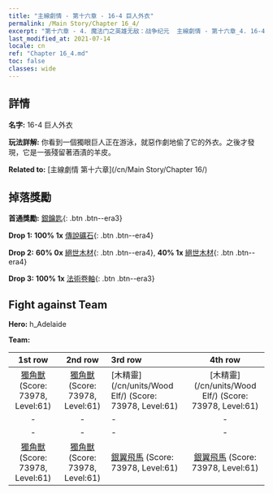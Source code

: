```yaml
---
title: "主線劇情 - 第十六章 - 16-4 巨人外衣"
permalink: /Main Story/Chapter 16_4/
excerpt: "第十六章 - 4. 魔法门之英雄无敌：战争纪元  主線劇情 - 第十六章_4. 16-4 巨人外衣"
last_modified_at: 2021-07-14
locale: cn
ref: "Chapter 16_4.md"
toc: false
classes: wide
---
```


## 詳情

 **名字:** 16-4 巨人外衣

 **玩法詳解:** 你看到一個獨眼巨人正在游泳，就惡作劇地偷了它的外衣。之後才發現，它是一張殘留著酒漬的羊皮。

 **Related to:** [主線劇情 第十六章](/cn/Main Story/Chapter 16/)

## 掉落獎勵

 **首通獎勵:** [銀鑰匙](/cn/Items/con_693/){: .btn .btn--era3}

 **Drop 1:** **100% 1x** [傳說礦石](/cn/Items/mat_54/){: .btn .btn--era4}

 **Drop 2:** **60% 0x** [絕世木材](/cn/Items/mat_48/){: .btn .btn--era4}, **40% 1x** [絕世木材](/cn/Items/mat_48/){: .btn .btn--era4}

 **Drop 3:** **100% 1x** [法術卷軸](/cn/Items/con_694/){: .btn .btn--era3}


## Fight against Team
 **Hero:** h_Adelaide

 **Team:**


  | 1st row | 2nd row | 3rd row | 4th row |
  |:----:|:----:|:----|:----:|
  | [獨角獸](/cn/units/Unicorn/) (Score: 73978, Level:61)  | [獨角獸](/cn/units/Unicorn/) (Score: 73978, Level:61)  | [木精靈](/cn/units/Wood Elf/) (Score: 73978, Level:61)  | [木精靈](/cn/units/Wood Elf/) (Score: 73978, Level:61)  |
  | - | - | - | - |
  | - | - | - | - |
  | [獨角獸](/cn/units/Unicorn/) (Score: 73978, Level:61)  | [獨角獸](/cn/units/Unicorn/) (Score: 73978, Level:61)  | [銀翼飛馬](/cn/units/Pegasus/) (Score: 73978, Level:61)  | [銀翼飛馬](/cn/units/Pegasus/) (Score: 73978, Level:61)  |


